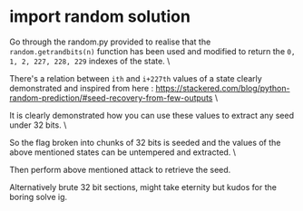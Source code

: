 # import random solution

Go through the random.py provided to realise that the `random.getrandbits(n)` function has been used and modified to return the `0, 1, 2, 227, 228, 229` indexes of the state. \

There's a relation between `ith` and `i+227th` values of a state clearly demonstrated and inspired from here : https://stackered.com/blog/python-random-prediction/#seed-recovery-from-few-outputs \

It is clearly demonstrated how you can use these values to extract any seed under 32 bits. \

So the flag broken into chunks of 32 bits is seeded and the values of the above mentioned states can be untempered and extracted. \

Then perform above mentioned attack to retrieve the seed.

Alternatively brute 32 bit sections, might take eternity but kudos for the boring solve ig.
